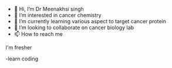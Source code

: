 - 👋 Hi, I’m Dr Meenakhsi singh
- 👀 I’m interested in cancer chemistry
- 🌱 I’m currently learning various aspect to target cancer protein
- 💞️ I’m looking to collaborate on cancer biology lab
- 📫 How to reach me 

<!---
23041991/23041991 is a ✨ special ✨ repository because its `README.md` (this file) appears on your GitHub profile.
You can click the Preview link to take a look at your changes.
--->I'm fresher
-learn coding 

